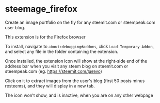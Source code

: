 # steemage_firefox

Create an image portfolio on the fly for any steemit.com or steempeak.com user blog.

This extension is for the Firefox browser

To install, navigate to `about:debugging#addons`, click `Load Temporary Addon`, and select any file in the folder containing the extension.

Once installed, the extension icon will show at the right-side end of the address bar when you visit any steem blog on steemit.com or steempeak.com (eg. https://steemit.com/@revo)

Click on it to extract images from the user's blog (first 50 posts minus resteems), and they will display in a new tab.

The icon won't show, and is inactive, when you are on any other webpage